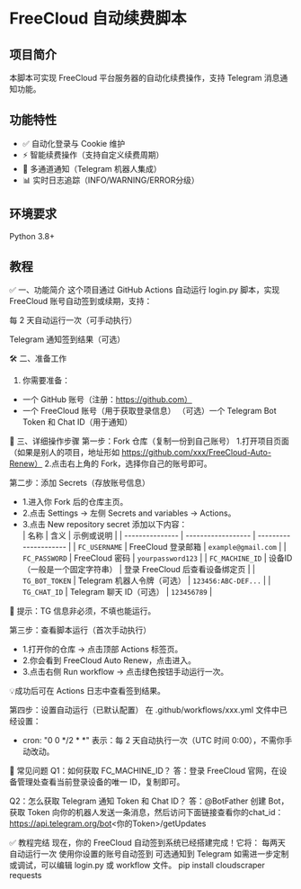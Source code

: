 # FreeCloud 自动续费脚本

## 项目简介
本脚本可实现 FreeCloud 平台服务器的自动化续费操作，支持 Telegram 消息通知功能。

## 功能特性
- ✅ 自动化登录与 Cookie 维护
- ⚡ 智能续费操作（支持自定义续费周期）
- 📨 多通道通知（Telegram 机器人集成）
- 📊 实时日志追踪（INFO/WARNING/ERROR分级）

## 环境要求
Python 3.8+ 

## 教程
✅ 一、功能简介
这个项目通过 GitHub Actions 自动运行 login.py 脚本，实现 FreeCloud 账号自动签到或续期，支持：

每 2 天自动运行一次（可手动执行）

Telegram 通知签到结果（可选）

🛠️ 二、准备工作
1. 你需要准备：
- 一个 GitHub 账号（注册：https://github.com）
- 一个 FreeCloud 账号（用于获取登录信息）
（可选）一个 Telegram Bot Token 和 Chat ID（用于通知）

📝 三、详细操作步骤
第一步：Fork 仓库（复制一份到自己账号）
1.打开项目页面（如果是别人的项目，地址形如 https://github.com/xxx/FreeCloud-Auto-Renew）
2.点击右上角的 Fork，选择你自己的账号即可。

第二步：添加 Secrets（存放账号信息）
- 1.进入你 Fork 后的仓库主页。
- 2.点击 Settings → 左侧 Secrets and variables → Actions。
- 3.点击 New repository secret 添加以下内容：                  
| 名称              | 含义                 | 示例或说明                 |
| --------------- | ------------------ | --------------------- |
| `FC_USERNAME`   | FreeCloud 登录邮箱     | `example@gmail.com`   |
| `FC_PASSWORD`   | FreeCloud 密码       | `yourpassword123`     |
| `FC_MACHINE_ID` | 设备ID（一般是一个固定字符串）   | 登录 FreeCloud 后查看设备绑定页 |
| `TG_BOT_TOKEN`  | Telegram 机器人令牌（可选） | `123456:ABC-DEF...`   |
| `TG_CHAT_ID`    | Telegram 聊天 ID（可选） | `123456789`           |

📌 提示：TG 信息非必须，不填也能运行。

第三步：查看脚本运行（首次手动执行）
- 1.打开你的仓库 → 点击顶部 Actions 标签页。
- 2.你会看到 FreeCloud Auto Renew，点击进入。
- 3.点击右侧 Run workflow → 点击绿色按钮手动运行一次。

💡成功后可在 Actions 日志中查看签到结果。

第四步：设置自动运行（已默认配置）
在 .github/workflows/xxx.yml 文件中已经设置：

- cron: "0 0 */2 * *"
表示：每 2 天自动执行一次（UTC 时间 0:00），不需你手动改动。

💬 常见问题
Q1：如何获取 FC_MACHINE_ID？
答：登录 FreeCloud 官网，在设备管理处查看当前登录设备的唯一 ID，复制即可。

Q2：怎么获取 Telegram 通知 Token 和 Chat ID？
答：@BotFather 创建 Bot，获取 Token
向你的机器人发送一条消息，然后访问下面链接查看你的chat_id：https://api.telegram.org/bot<你的Token>/getUpdates

✅ 教程完结
现在，你的 FreeCloud 自动签到系统已经搭建完成！它将：
每两天自动运行一次
使用你设置的账号自动签到
可选通知到 Telegram
如需进一步定制或调试，可以编辑 login.py 或 workflow 文件。
pip install cloudscraper requests
